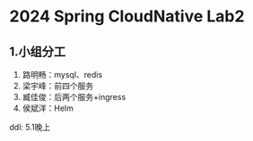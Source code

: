# 2024 Spring CloudNative Lab2

## 1.小组分工

1. 路明畅：mysql、redis
2. 梁宇峰：前四个服务
3. 臧佳俊：后两个服务+ingress
4. 侯斌洋：Helm

ddl: 5.1晚上
